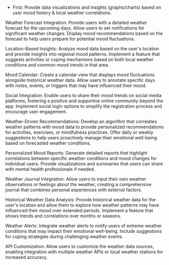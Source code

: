 * First: Provide data visualizations and insights (graphs/charts) based on user mood history & local weather correlations. 
    

Weather Forecast Integration:
Provide users with a detailed weather forecast for the upcoming days.
Allow users to set notifications for significant weather changes.
Display mood recommendations based on the forecast to help users prepare for potential mood fluctuations.

Location-Based Insights:
Analyze mood data based on the user's location and provide insights into regional mood patterns.
Implement a feature that suggests activities or coping mechanisms based on both local weather conditions and common mood trends in that area.

Mood Calendar:
Create a calendar view that displays mood fluctuations alongside historical weather data.
Allow users to annotate specific days with notes, events, or triggers that may have influenced their mood.

Social Integration:
Enable users to share their mood trends on social media platforms, fostering a positive and supportive online community beyond the app.
Implement social login options to simplify the registration process and encourage user engagement.

Weather-Driven Recommendations:
Develop an algorithm that correlates weather patterns with mood data to provide personalized recommendations for activities, exercises, or mindfulness practices.
Offer daily or weekly suggestions to help users proactively manage their emotional well-being based on forecasted weather conditions.

Personalized Mood Reports:
Generate detailed reports that highlight correlations between specific weather conditions and mood changes for individual users.
Provide visualizations and summaries that users can share with mental health professionals if needed.

Weather Journal Integration:
Allow users to input their own weather observations or feelings about the weather, creating a comprehensive journal that combines personal experiences with external factors.

Historical Weather Data Analysis:
Provide historical weather data for the user's location and allow them to explore how weather patterns may have influenced their mood over extended periods.
Implement a feature that shows trends and correlations over months or seasons.

Weather Alerts:
Integrate weather alerts to notify users of extreme weather conditions that may impact their emotional well-being.
Include suggestions for coping strategies during challenging weather events.

API Customization:
Allow users to customize the weather data sources, enabling integration with multiple weather APIs or local weather stations for increased accuracy.